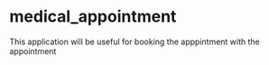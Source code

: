 # medical_appointment
 This application will be useful for booking the apppintment with the appointment
